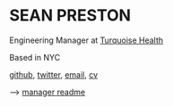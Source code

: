 # SEAN PRESTON

Engineering Manager at <a href="https://turquoise.health" target="_blank">Turquoise Health</a>

Based in NYC

<a href="https://github.com/seanpreston" target="_blank">github</a>, <a href="https://twitter.com/seanpreston" target="_blank">twitter</a>, <a href="mailto:seanmpreston@gmail.com" target="_blank">email</a>, <a href="/cv.pdf" target="_blank">cv</a>

--> <a href="https://docs.google.com/presentation/d/1zUPAlF8ocmQlnactpMKSza_wiu_eKERfUXVI2KJmYt8/edit?usp=sharing" target="_blank">manager readme</a>
